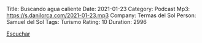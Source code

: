 Title: Buscando agua caliente
Date: 2021-01-23
Category: Podcast
Mp3: https://s.danilorca.com/2021-01-23.mp3
Company: Termas del Sol
Person: Samuel del Sol
Tags: Turismo
Rating: 10
Duration: 2996

<a href="https://s.danilorca.com/2021-01-23.mp3" type="audio/mpeg">
Escuchar
</a>
